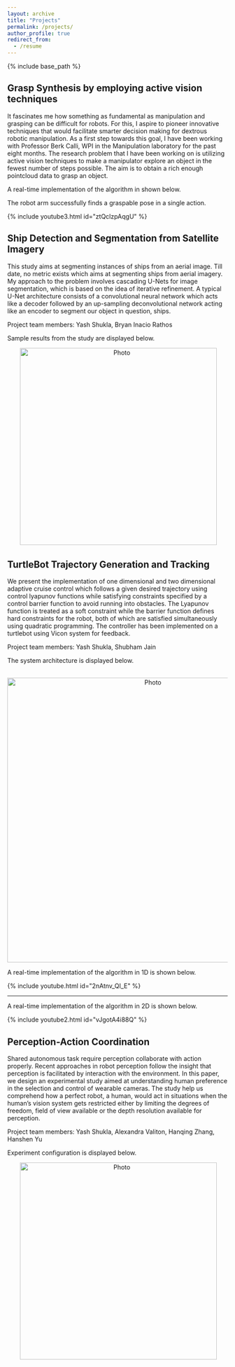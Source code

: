 ```yaml
---
layout: archive
title: "Projects"
permalink: /projects/
author_profile: true
redirect_from:
  - /resume
---
```


{% include base_path %}

Grasp Synthesis by employing active vision techniques
------
It fascinates me how something as fundamental as manipulation and grasping can be difficult for robots. For this, I aspire to pioneer innovative techniques that would facilitate smarter decision making for dextrous robotic manipulation. As a first step towards this goal, I have been working with Professor Berk Calli, WPI in the Manipulation laboratory for the past eight months. The research problem that I have been working on is utilizing active vision techniques to make a manipulator explore an object in the fewest number of steps possible. The aim is to obtain a rich enough pointcloud data to grasp an object.

A real-time implementation of the algorithm in shown below.

The robot arm successfully finds a graspable pose in a single action.

{% include youtube3.html id="ztQclzpAqgU" %}


Ship Detection and Segmentation from Satellite Imagery
------
This study aims at segmenting instances of ships from an aerial image. Till date, no metric exists which aims at segmenting ships from aerial imagery. My approach to the problem involves cascading U-Nets for image segmentation, which is based on the idea of iterative refinement. A typical U-Net architecture consists of a convolutional neural network which acts like a decoder followed by an up-sampling deconvolutional network acting like an encoder to segment our object in question, ships.

Project team members: Yash Shukla, Bryan Inacio Rathos

Sample results from the study are displayed below.

<p align="center">
  <img src="https://shukla-yash.github.io/images/DL_project.png?raw=true" alt="Photo" style="width: 450px;"/> 
</p>

TurtleBot Trajectory Generation and Tracking
------
We present the implementation of one dimensional and two dimensional adaptive cruise control which follows a given desired trajectory using control lyapunov functions while satisfying constraints specified by a control barrier function to avoid running into obstacles. The Lyapunov function is treated as a soft constraint while the barrier function defines hard constraints for the robot, both of which are satisfied simultaneously using quadratic programming. The controller has been implemented on a turtlebot using Vicon system for feedback.

Project team members: Yash Shukla, Shubham Jain

The system architecture is displayed below.

<p align="center">
  <img src="https://shukla-yash.github.io/images/Controls_project.png?raw=true" alt="Photo" style="width: 650px;"/> 
</p>

A real-time implementation of the algorithm in 1D is shown below.

{% include youtube.html id="2nAtnv_QI_E" %}
___
A real-time implementation of the algorithm in 2D is shown below.

{% include youtube2.html id="vJgotA4i88Q" %}

Perception-Action Coordination
------
Shared autonomous task require perception collaborate with action properly. Recent approaches in robot
perception follow the insight that perception is facilitated by
interaction with the environment. In this paper, we design an
experimental study aimed at understanding human preference
in the selection and control of wearable cameras. The study
help us comprehend how a perfect robot, a human, would act
in situations when the human’s vision system gets restricted
either by limiting the degrees of freedom, field of view available
or the depth resolution available for perception.

Project team members: Yash Shukla, Alexandra Valiton, Hanqing Zhang, Hanshen Yu

Experiment configuration is displayed below.

<p align="center">
  <img src="https://shukla-yash.github.io/images/Experiment_synergy.png?raw=true" alt="Photo" style="width: 450px;"/> 
</p>


